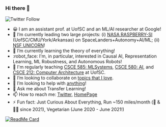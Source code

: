 ### Hi there 👋
![Twitter Follow](https://img.shields.io/twitter/follow/PooyanJamshidi?style=social)

- 😀 I am an assistant prof. at UofSC and an ML/AI researcher at Google! 
- 🔭 I’m currently leading two large projects: (i) [NASA RASPBERRY-SI](https://speakerdeck.com/pjamshidi/raspberry-si-resource-adaptive-software-purpose-built-for-extraordinary-robotic-research-yields-science-instruments) (UofSC/CMU/York/Arkansas) on SpaceLanders+Autonomy+AI/ML; (ii) [NSF UNICORN](https://www.nsf.gov/awardsearch/showAward?AWD_ID=2107463)!
- 🌱 I’m currently learning the theory of everything! 
- :robot_face: I'm, in particular, interested in Causal AI, Representation Learning, ML Robustness, and Autonomous Robots!
- 🏫 I'm regularly teaching [CSCE 585: MLSystems](https://pooyanjamshidi.github.io/mls/), [CSCE 580: AI](https://pooyanjamshidi.github.io/csce580/), and [CSCE 212: Computer Architecture](https://pooyanjamshidi.github.io/csce212/) at UofSC.
- 👯 I’m looking to collaborate on [topics that I love](https://pooyanjamshidi.github.io/research/).
- 🤔 I’m looking to help with [anything](https://pooyanjamshidi.github.io/misc/)!
- 💬 Ask me about Transfer Learning!
- 📫 How to reach me: [Twitter](https://twitter.com/PooyanJamshidi), [HomePage](http://pooyanjamshidi.github.io/)
- ⚡ Fun fact: Just Curious About Everything, Run ~150 miles/month (🥊 & 🧘‍♂️ since 2021), Vegetarian (June 2020 - June 2021!)

[![ReadMe Card](https://github-readme-stats.vercel.app/api?username=pooyanjamshidi&theme=cobalt&show_icons=true)](https://github.com/pooyanjamshidi)
